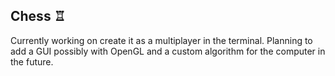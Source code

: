 ## Chess ♖

Currently working on create it as a multiplayer in the terminal. Planning to add a GUI possibly
with OpenGL and a custom algorithm for the computer in the future.